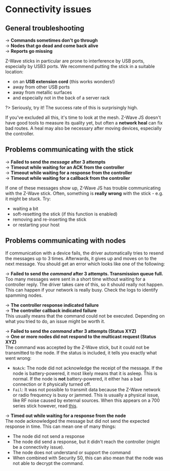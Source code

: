 # Connectivity issues

## General troubleshooting

→ **Commands sometimes don't go through**  
→ **Nodes that go dead and come back alive**  
→ **Reports go missing**

Z-Wave sticks in particular are prone to interference by USB ports, especially by USB3 ports. We recommend putting the stick in a suitable location:

-   on an **USB extension cord** (this works wonders!)
-   away from other USB ports
-   away from metallic surfaces
-   and especially not in the back of a server rack

?> Seriously, try it! The success rate of this is surprisingly high.

If you've excluded all this, it's time to look at the mesh. Z-Wave JS doesn't have good tools to measure its quality yet, but often a **network heal** can fix bad routes. A heal may also be necessary after moving devices, especially the controller.

## Problems communicating with the stick

→ **Failed to send the _message_ after 3 attempts**  
→ **Timeout while waiting for an ACK from the controller**  
→ **Timeout while waiting for a response from the controller**  
→ **Timeout while waiting for a callback from the controller**

If one of these messages show up, Z-Wave JS has trouble communicating with the Z-Wave stick. Often, something is **really wrong** with the stick - e.g. it might be stuck. Try:

-   waiting a bit
-   soft-resetting the stick (if this function is enabled)
-   removing and re-inserting the stick
-   or restarting your host

## Problems communicating with nodes

If communication with a device fails, the driver automatically tries to resend the messages up to 3 times. Afterwards, it gives up and moves on to the next message. You should get an error which looks like one of the following:

→ **Failed to send the _command_ after 3 attempts. Transmission queue full.**  
Too many messages were sent in a short time without waiting for a controller reply. The driver takes care of this, so it should really not happen. This can happen if your network is really busy. Check the logs to identify spamming nodes.

→ **The controller response indicated failure**  
→ **The controller callback indicated failure**  
This usually means that the command could not be executed. Depending on what you tried to do, an issue might be worth it.

→ **Failed to send the _command_ after 3 attempts (Status XYZ)**  
→ **One or more nodes did not respond to the multicast request (Status XYZ)**  
The command was accepted by the Z-Wave stick, but it could not be transmitted to the node. If the status is included, it tells you exactly what went wrong:

-   `NoAck`: The node did not acknowledge the receipt of the message. If the node is battery-powered, it most likely means that it is asleep. This is normal. If the node is **not** battery-powered, it either has a bad connection or it physically turned off.
-   `Fail`: It was not possible to transmit data because the Z-Wave network or radio frequency is busy or jammed. This is usually a physical issue, like RF noise caused by external sources. When this appears on a 700 series stick however, read [this](troubleshooting/700-series-issues.md).

→ **Timed out while waiting for a response from the node**  
The node acknowledged the message but did not send the expected response in time. This can mean one of many things:

-   The node did not send a response
-   The node did send a response, but it didn't reach the controller (might be a connectivity issue).
-   The node does not understand or support the command
-   When combined with Security S0, this can also mean that the node was not able to decrypt the command.

